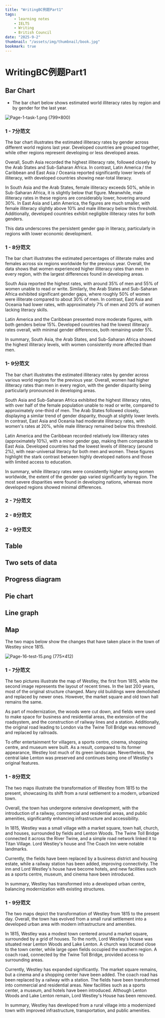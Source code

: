 ```yaml
---
title: "WritingBC例题Part1"
tags:
    - learning notes
    - IELTS
    - Writing
    - British Council
date: "2025-9-2"
thumbnail: "/assets/img/thumbnail/book.jpg"
bookmark: true
---
```

# WritingBC例题Part1
## Bar Chart

- The bar chart below shows estimated world illiteracy rates by region and by gender for the last year.

![Page-1-task-1.png (799×800)](https://static.gelielts.cn/modules/writing_interface/ielts/assets/acw/Page-1-task-1.png)

### 1 - 7分范文

The bar chart illustrates the estimated illiteracy rates by gender across different world regions last year. Developed countries are grouped together, while other regions represent developing or less developed areas.

Overall, South Asia recorded the highest illiteracy rate, followed closely by the Arab States and Sub-Saharan Africa. In contrast, Latin America / the Caribbean and East Asia / Oceania reported significantly lower levels of illiteracy, with developed countries showing near-total literacy.

In South Asia and the Arab States, female illiteracy exceeds 50%, while in Sub-Saharan Africa, it is slightly below that figure. Meanwhile, male illiteracy rates in these regions are considerably lower, hovering around 30%. In East Asia and Latin America, the figures are much smaller, with female illiteracy slightly above 10% and male illiteracy below this threshold. Additionally, developed countries exhibit negligible illiteracy rates for both genders.

This data underscores the persistent gender gap in literacy, particularly in regions with lower economic development.

### 1 - 8分范文

The bar chart illustrates the estimated percentages of illiterate males and females across six regions worldwide for the previous year. Overall, the data shows that women experienced higher illiteracy rates than men in every region, with the largest differences found in developing areas.

South Asia reported the highest rates, with around 35% of men and 55% of women unable to read or write. Similarly, the Arab States and Sub-Saharan Africa exhibited significant gender gaps, where roughly 50% of women were illiterate compared to about 30% of men. In contrast, East Asia and Oceania had lower rates, with approximately 7% of men and 20% of women lacking literacy skills.

Latin America and the Caribbean presented more moderate figures, with both genders below 15%. Developed countries had the lowest illiteracy rates overall, with minimal gender differences, both remaining under 5%.

In summary, South Asia, the Arab States, and Sub-Saharan Africa showed the highest illiteracy levels, with women consistently more affected than men.

### 1- 9分范文

The bar chart illustrates the estimated illiteracy rates by gender across various world regions for the previous year. Overall, women had higher illiteracy rates than men in every region, with the gender disparity being particularly pronounced in developing areas.

South Asia and Sub-Saharan Africa exhibited the highest illiteracy rates, with over half of the female population unable to read or write, compared to approximately one-third of men. The Arab States followed closely, displaying a similar trend of gender disparity, though at slightly lower levels. In contrast, East Asia and Oceania had moderate illiteracy rates, with women's rates at 20%, while male illiteracy remained below this threshold.

Latin America and the Caribbean recorded relatively low illiteracy rates (approximately 10%), with a minor gender gap, making them comparable to East Asia. Developed countries had the lowest levels of illiteracy (around 2%), with near-universal literacy for both men and women. These figures highlight the stark contrast between highly developed nations and those with limited access to education.

In summary, while illiteracy rates were consistently higher among women worldwide, the extent of the gender gap varied significantly by region. The most severe disparities were found in developing nations, whereas more developed regions showed minimal differences.



### 2 - 7分范文

### 2 - 8分范文

### 2 - 9分范文

## Table



## Two sets of data



## Progress diagram



## Pie chart



##  Line graph



## Map

The two maps below show the changes that have taken place in the town of Westley since 1815.

![Page-16-test-15.png (775×412)](https://static.gelielts.cn/modules/writing_interface/ielts/assets/acw/Page-16-test-15.png)

### 1 - 7分范文

The two pictures illustrate the map of Westley, the first from 1815, while the second image represents the layout of recent times. In the last 200 years, most of the original structure changed. Many old buildings were demolished and replaced by newer ones. However, the market square and old town hall remains the same.

As part of modernization, the woods were cut down, and fields were used to make space for business and residential areas, the extension of the roadsystem, and the construction of railway lines and a station. Additionally, the original road leading to London via the Twine Toll Bridge was removed and replaced by railroads.

To offer entertainment for villagers, a sports centre, cinema, shopping centre, and museum were built. As a result, compared to its former appearance, Westley lost much of its green landscape. Nevertheless, the central lake Lenton was preserved and continues being one of Westley's original features.

### 1 - 8分范文

The two maps illustrate the transformation of Westley from 1815 to the present, showcasing its shift from a rural settlement to a modern, urbanized town.

Overall, the town has undergone extensive development, with the introduction of a railway, commercial and residential areas, and public amenities, significantly enhancing infrastructure and accessibility.

In 1815, Westley was a small village with a market square, town hall, church, and houses, surrounded by fields and Lenton Woods. The Twine Toll Bridge connected it across the River Twine, and a simple road network linked it to Titan Village. Lord Westley's house and The Coach Inn were notable landmarks.

Currently, the fields have been replaced by a business district and housing estate, while a railway station has been added, improving connectivity. The inn and Lord Westley's house have become hotels, and new facilities such as a sports centre, museum, and cinema have been introduced.

In summary, Westley has transformed into a developed urban centre, balancing modernization with existing structures.

### 1 - 9分范文

The two maps depict the transformation of Westley from 1815 to the present day. Overall, the town has evolved from a small rural settlement into a developed urban area with modern infrastructure and amenities.

In 1815, Westley was a modest town centered around a market square, surrounded by a grid of houses. To the north, Lord Westley's House was situated near Lenton Woods and Lake Lenton. A church was located close to the town center, while large open fields occupied the southern region. A coach road, connected by the Twine Toll Bridge, provided access to surrounding areas.

Currently, Westley has expanded significantly. The market square remains, but a cinema and a shopping center have been added. The coach road has been replaced by a railway with a station. The fields have been transformed into commercial and residential areas. New facilities such as a sports center, a museum, and hotels have been introduced. Although Lenton Woods and Lake Lenton remain, Lord Westley's House has been removed.

In summary, Westley has developed from a rural village into a modernized town with improved infrastructure, transportation, and public amenities.